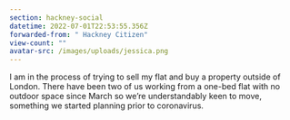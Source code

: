 ```yaml
---
section: hackney-social
datetime: 2022-07-01T22:53:55.356Z
forwarded-from: " Hackney Citizen"
view-count: ""
avatar-src: /images/uploads/jessica.png
---
```

I am in the process of trying to sell my flat and buy a property outside of London. There have been two of us working from a one-bed flat with no outdoor space since March so we’re understandably keen to move, something we started planning prior to coronavirus.
